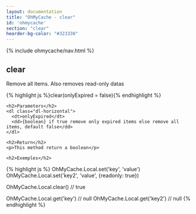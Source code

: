 ```yaml
---
layout: documentation
title: "OhMyCache - clear"
id: 'ohmycache'
section: "clear"
hearder-bg-color: "#323330"
---
```


<div class="row">
  <div class="col-md-2">
    {% include ohmycache/nav.html %}
  </div>

  <section class="col-md-10">
    <h1>clear</h1>
    <p>Remove all items. Also removes read-only datas</p>
    {% highlight js %}clear(onlyExpired = false){% endhighlight %}

    <h2>Parameters</h2>
    <dl class="dl-horizontal">
      <dt>onlyExpired</dt>
      <dd>{boolean} if true remove only expired items else remove all items, default false</dd>
    </dl>

    <h2>Return</h2>
    <p>This method return a boolean</p>

    <h2>Exemples</h2>
{% highlight js %}
OhMyCache.Local.set('key', 'value')
OhMyCache.Local.set('key2', 'value', {readonly: true})

OhMyCache.Local.clear() // true

OhMyCache.Local.get('key') // null
OhMyCache.Local.get('key2') // null
{% endhighlight %}
  </section>
</div>